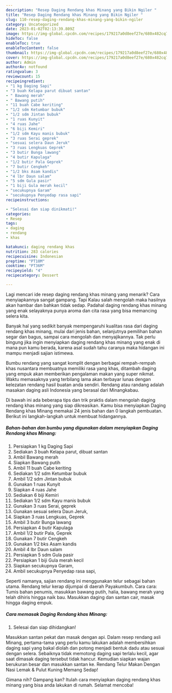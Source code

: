 ```yaml
---
description: "Resep Daging Rendang khas Minang yang Bikin Ngiler "
title: "Resep Daging Rendang khas Minang yang Bikin Ngiler "
slug: 110-resep-daging-rendang-khas-minang-yang-bikin-ngiler
category: Uncategorized
date: 2023-01-02T02:13:39.809Z
image: https://img-global.cpcdn.com/recipes/179217a0d8eef27e/680x482cq70/daging-rendang-khas-minang-foto-resep-utama.jpg
hideToc: false
enableToc: true
enableTocContent: false
thumbnail: https://img-global.cpcdn.com/recipes/179217a0d8eef27e/680x482cq70/daging-rendang-khas-minang-foto-resep-utama.jpg
cover: https://img-global.cpcdn.com/recipes/179217a0d8eef27e/680x482cq70/daging-rendang-khas-minang-foto-resep-utama.jpg
author: Admin
authorAv: notfound
ratingvalue: 3
reviewcount: 15
recipeingredient:
- "1 kg Daging Sapi"
- "3 buah Kelapa parut dibuat santan"
- " Bawang merah"
- " Bawang putih"
- "11 buah Cabe keriting"
- "1/2 sdm Ketumbar bubuk"
- "1/2 sdm Jintan bubuk"
- "1 ruas Kunyit"
- "4 ruas Jahe"
- "6 biji Kemiri"
- "1/2 sdm Kayu manis bubuk"
- "3 ruas Serai geprek"
- "sesuai selera Daun Jeruk"
- "3 ruas Lengkuas Geprek"
- "3 butir Bunga lawang"
- "4 butir Kapulaga"
- "1/2 butir Pala Geprek"
- "7 butir Cengkeh"
- "1/2 bks Asam kandis"
- "4 lbr Daun salam"
- "5 sdm Gula pasir"
- "1 biji Gula merah kecil"
- "secukupnya Garam"
- "secukupnya Penyedap rasa sapi"
recipeinstructions:

- "Selesai dan siap dinikmati!"
categories:
- Resep
tags:
- daging
- rendang
- khas

katakunci: daging rendang khas 
nutrition: 283 calories
recipecuisine: Indonesian
preptime: "PT10M"
cooktime: "PT36M"
recipeyield: "4"
recipecategory: Dessert

---
```



Lagi mencari ide resep daging rendang khas minang yang menarik? Cara menyiapkannya sangat gampang. Tapi Kalau salah mengolah maka hasilnya akan hambar dan bahkan tidak sedap. Padahal daging rendang khas minang yang enak selayaknya punya aroma dan cita rasa yang bisa memancing selera kita.


Banyak hal yang sedikit banyak mempengaruhi kualitas rasa dari daging rendang khas minang, mulai dari jenis bahan, selanjutnya pemilihan bahan segar dan bagus, sampai cara mengolah dan menyajikannya. Tak perlu bingung jika ingin menyiapkan daging rendang khas minang yang enak di mana pun kamu berada, karena asal sudah tahu caranya maka hidangan ini mampu menjadi sajian istimewa.

Bumbu rendang yang sangat komplit dengan berbagai rempah-rempah khas nusantara membuatnya memiliki rasa yang khas, ditambah daging yang empuk akan memberikan pengalaman makan yang super nikmat. Waktu memasaknya yang terbilang lama akan terbayar lunas dengan kelezatan rendang hasil buatan anda sendiri. Rendang atau randang adalah masakan daging asli Indonesia yang berasal dari Minangkabau.


Di bawah ini ada beberapa tips dan trik praktis dalam mengolah daging rendang khas minang yang siap dikreasikan. Kamu bisa menyiapkan Daging Rendang khas Minang memakai 24 jenis bahan dan 0 langkah pembuatan. Berikut ini langkah-langkah untuk membuat hidangannya.

<!--inarticleads1-->

##### Bahan-bahan dan bumbu yang digunakan dalam menyiapkan Daging Rendang khas Minang:

1. Persiapkan 1 kg Daging Sapi
1. Sediakan 3 buah Kelapa parut, dibuat santan
1. Ambil  Bawang merah
1. Siapkan  Bawang putih
1. Ambil 11 buah Cabe keriting
1. Sediakan 1/2 sdm Ketumbar bubuk
1. Ambil 1/2 sdm Jintan bubuk
1. Gunakan 1 ruas Kunyit
1. Siapkan 4 ruas Jahe
1. Sediakan 6 biji Kemiri
1. Sediakan 1/2 sdm Kayu manis bubuk
1. Gunakan 3 ruas Serai, geprek
1. Gunakan sesuai selera Daun Jeruk,
1. Siapkan 3 ruas Lengkuas, Geprek
1. Ambil 3 butir Bunga lawang
1. Persiapkan 4 butir Kapulaga
1. Ambil 1/2 butir Pala, Geprek
1. Gunakan 7 butir Cengkeh
1. Gunakan 1/2 bks Asam kandis
1. Ambil 4 lbr Daun salam
1. Persiapkan 5 sdm Gula pasir
1. Persiapkan 1 biji Gula merah kecil
1. Siapkan secukupnya Garam,
1. Ambil secukupnya Penyedap rasa sapi,


Seperti namanya, sajian rendang ini menggunakan telur sebagai bahan utama. Rendang telur kerap dijumpai di daerah Payakumbuh. Cara cara: Tumis bahan penumis, masukkan bawang putih, halia, bawang merah yang telah dihiris hingga naik bau. Masukkan daging dan santan cair, masak hingga daging empuk. 

<!--inarticleads2-->

##### Cara memasak Daging Rendang khas Minang:


1. Selesai dan siap dihidangkan!

Masukkan santan pekat dan masak dengan api. Dalam resep rendang asli Minang, pertama-tama yang perlu kamu lakukan adalah membersihkan daging sapi yang bakal diolah dan potong menjadi bentuk dadu atau sesuai dengan selera. Sebaiknya tidak memotong daging sapi terlalu kecil, agar saat dimasak daging tersebut tidak hancur. Kemudian siapkan wajan berukuran besar dan masukkan santan ke. Rendang Telur Makan Dengan Nasi Lemak &amp; Pulut Kuning Memang Sedap! 

Gimana nih? Gampang kan? Itulah cara menyiapkan daging rendang khas minang yang bisa anda lakukan di rumah. Selamat mencoba!
